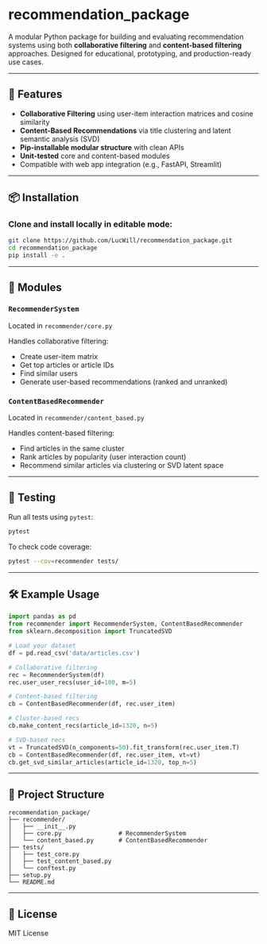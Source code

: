 # recommendation_package

A modular Python package for building and evaluating recommendation systems using both **collaborative filtering** and **content-based filtering** approaches. Designed for educational, prototyping, and production-ready use cases.

---

## 🚀 Features

- **Collaborative Filtering** using user-item interaction matrices and cosine similarity
- **Content-Based Recommendations** via title clustering and latent semantic analysis (SVD)
- **Pip-installable modular structure** with clean APIs
- **Unit-tested** core and content-based modules
- Compatible with web app integration (e.g., FastAPI, Streamlit)

---

## 📦 Installation

### Clone and install locally in editable mode:

```bash
git clone https://github.com/LucWill/recommendation_package.git
cd recommendation_package
pip install -e .
```

---

## 🧠 Modules

### `RecommenderSystem`

Located in `recommender/core.py`

Handles collaborative filtering:
- Create user-item matrix
- Get top articles or article IDs
- Find similar users
- Generate user-based recommendations (ranked and unranked)

### `ContentBasedRecommender`

Located in `recommender/content_based.py`

Handles content-based filtering:
- Find articles in the same cluster
- Rank articles by popularity (user interaction count)
- Recommend similar articles via clustering or SVD latent space

---

## 🧪 Testing

Run all tests using `pytest`:

```bash
pytest
```

To check code coverage:

```bash
pytest --cov=recommender tests/
```

---

## 🛠 Example Usage

```python
import pandas as pd
from recommender import RecommenderSystem, ContentBasedRecommender
from sklearn.decomposition import TruncatedSVD

# Load your dataset
df = pd.read_csv('data/articles.csv')

# Collaborative filtering
rec = RecommenderSystem(df)
rec.user_user_recs(user_id=100, m=5)

# Content-based filtering
cb = ContentBasedRecommender(df, rec.user_item)

# Cluster-based recs
cb.make_content_recs(article_id=1320, n=5)

# SVD-based recs
vt = TruncatedSVD(n_components=50).fit_transform(rec.user_item.T)
cb = ContentBasedRecommender(df, rec.user_item, vt=vt)
cb.get_svd_similar_articles(article_id=1320, top_n=5)
```

---

## 📁 Project Structure

```
recommendation_package/
├── recommender/
│   ├── __init__.py
│   ├── core.py                # RecommenderSystem
│   └── content_based.py       # ContentBasedRecommender
├── tests/
│   ├── test_core.py
│   ├── test_content_based.py
│   └── conftest.py
├── setup.py
└── README.md
```

---

## 📜 License

MIT License

